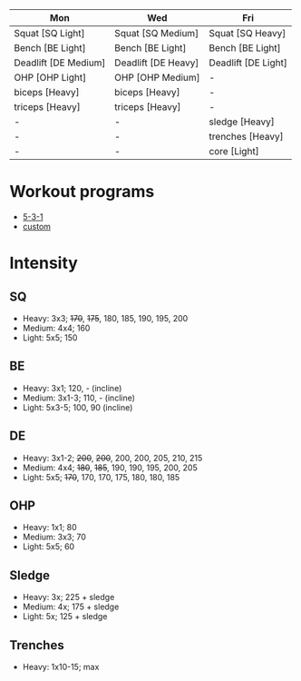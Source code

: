 | Mon | Wed | Fri |
|-----------|-----------|-----------|
| Squat [SQ Light] | Squat [SQ Medium] | Squat [SQ Heavy] |
| Bench [BE Light] | Bench [BE Light] | Bench [BE Light] |
| Deadlift [DE Medium] | Deadlift [DE Heavy] | Deadlift [DE Light] |
| OHP [OHP Light] | OHP [OHP Medium] | - |
| biceps [Heavy] | biceps [Heavy] | - |
| triceps [Heavy] | triceps [Heavy] | - |
| - | - | sledge [Heavy] |
| - | - | trenches [Heavy] |
| - | - | core [Light] | 

# Workout programs
* [5-3-1](https://www.t-nation.com/workouts/5-3-1-how-to-build-pure-strength/)
* [custom](https://github.com/mobsikx/workout/blob/master/custom-prog/)

# Intensity
## SQ
- Heavy: 3x3; ~~170~~, ~~175~~, 180, 185, 190, 195, 200
- Medium: 4x4; 160
- Light: 5x5; 150 

## BE
- Heavy: 3x1; 120, - (incline)
- Medium: 3x1-3; 110, - (incline)
- Light: 5x3-5; 100, 90 (incline)

## DE
- Heavy: 3x1-2; ~~200~~, ~~200~~, 200, 200, 205, 210, 215 
- Medium: 4x4; ~~180~~, ~~185~~, 190, 190, 195, 200, 205
- Light: 5x5; ~~170~~, 170, 170, 175, 180, 180, 185 

## OHP
- Heavy: 1x1; 80
- Medium: 3x3; 70
- Light: 5x5; 60

## Sledge
- Heavy: 3x; 225 + sledge
- Medium: 4x; 175 + sledge
- Light: 5x; 125 + sledge

## Trenches
- Heavy: 1x10-15; max
